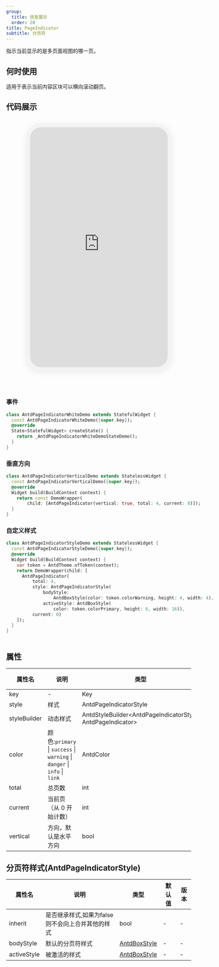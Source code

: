 ```yaml
---
group:
  title: 信息展示
  order: 20
title: PageIndicator
subtitle: 分页符
---
```

指示当前显示的是多页面视图的哪一页。
## 何时使用
适用于表示当前内容区块可以横向滚动翻页。

## 代码展示

<div class='preview-container'>
<div class='phone-preview'>
<iframe src='https://opensourcenocode.github.io/antd-flutter?target=AntdPageIndicator'></iframe>
</div>
<div style='flex: 1;'>

### 事件


```dart
class AntdPageIndicatorWhiteDemo extends StatefulWidget {
  const AntdPageIndicatorWhiteDemo({super.key});
  @override
  State<StatefulWidget> createState() {
    return _AntdPageIndicatorWhiteDemoStateDemo();
  }
}

```

### 垂直方向


```dart
class AntdPageIndicatorVerticalDemo extends StatelessWidget {
  const AntdPageIndicatorVerticalDemo({super.key});
  @override
  Widget build(BuildContext context) {
    return const DemoWrapper(
        child: [AntdPageIndicator(vertical: true, total: 4, current: 0)]);
  }
}

```

### 自定义样式


```dart
class AntdPageIndicatorStyleDemo extends StatelessWidget {
  const AntdPageIndicatorStyleDemo({super.key});
  @override
  Widget build(BuildContext context) {
    var token = AntdTheme.ofToken(context);
    return DemoWrapper(child: [
      AntdPageIndicator(
          total: 4,
          style: AntdPageIndicatorStyle(
              bodyStyle:
                  AntdBoxStyle(color: token.colorWarning, height: 4, width: 4),
              activeStyle: AntdBoxStyle(
                  color: token.colorPrimary, height: 6, width: 16)),
          current: 0)
    ]);
  }
}

```

</div>
</div>

  <style>
.preview-container {
  display: flex;
  gap: 24px;
  margin: 32px 0;
  align-items: start;
}

.phone-preview {
  min-width: 375px;
  max-width: 375px;
  border: 10px solid #f3f3f3;
  border-radius: 40px;
  background: #fff;
  box-shadow: 0 4px 20px rgba(0, 0, 0, 0.08);
  overflow: hidden;
  height: 652px;
  width: 393px;
  position: sticky;
  top: 80px;
}

.phone-preview iframe {
  width: 100%;
  height: 100%;
  border: none;
}

.code-block {
  max-height: 100%;
  margin: 16px 0;
  overflow-y: scroll;
}

.dumi-default-source-code {
  margin: 0 !important;
}

.markdown .dumi-default-source-code >pre.prism-code {
  padding: 12px !important;
  font-size: 12px !important;
}

@media (max-width: 960px) {
  .preview-container {
    flex-direction: column;
  }
  
  .phone-preview {
    width: 100%;
    max-width: 375px;
    margin: 0 auto 24px;
    position: static;
  }
}

/* Dart 代码高亮主题 - 基于 VS Code 暗色主题优化 */
.prism-code {
  display: block;
  overflow-x: auto;
  padding: 1em;
  border-radius: 6px;
  font-family: 'Fira Code', 'Consolas', 'Monaco', monospace;
  font-size: 14px;
  line-height: 1.5;
  color: #d4d4d4;
  background: #1e1e1e;
}

/* 基础元素 */
.prism-code .hljs-keyword { color: #569cd6; font-weight: bold; }          /* 关键字 */
.prism-code .hljs-built_in { color: #4ec9b0; }                           /* 内置类型 */
.prism-code .hljs-type { color: #4ec9b0; }                               /* 类型声明 */
.prism-code .hljs-literal { color: #569cd6; }                            /* 字面量 */
.prism-code .hljs-number { color: #b5cea8; }                             /* 数字 */
.prism-code .hljs-string { color: #ce9178; }                             /* 字符串 */
.prism-code .hljs-comment { color: #6a9955; font-style: italic; }        /* 注释 */
.prism-code .hljs-meta { color: #9b9b9b; }                               /* 元信息 */

/* Dart 特有元素 */
.prism-code .hljs-constant { color: #4fc1ff; }                           /* const/final */
.prism-code .hljs-function { color: #dcdcaa; }                           /* 函数名 */
.prism-code .hljs-title.class_ { color: #4ec9b0; text-decoration: underline; } /* 类名 */
.prism-code .hljs-params { color: #9cdcfe; }                             /* 参数 */
.prism-code .hljs-variable { color: #9cdcfe; }                           /* 变量 */
.prism-code .hljs-annotation { color: #d4d4d4; background: #3a3a3a; }    /* 注解 */
.prism-code .hljs-punctuation { color: #d4d4d4; }                        /* 标点符号 */

/* 特殊增强 */
.prism-code .hljs-constructor { color: #c586c0; }                        /* 构造函数 */
.prism-code .hljs-named-parameter { color: #9cdcfe; font-style: italic; }/* 命名参数 */
.prism-code .hljs-generic { color: #4ec9b0; opacity: 0.8; }              /* 泛型符号 */
.prism-code .hljs-typedef { color: #4ec9b0; text-decoration: underline; }/* typedef */

/* 行号样式 (可选) */
.prism-code .hljs-ln-numbers {
  color: #858585;
  text-align: right;
  padding-right: 12px;
}
</style>

## 属性
| 属性名 | 说明 | 类型 | 默认值 | 版本 |
| --- | --- | --- | --- | --- |
| key | - | Key | - | - |
| style | 样式 | AntdPageIndicatorStyle | - | - |
| styleBuilder | 动态样式 | AntdStyleBuilder&lt;AntdPageIndicatorStyle, AntdPageIndicator&gt; | - | - |
| color | 颜色:`primary` \| `success` \| `warning` \| `danger` \| `info` \| `link` | AntdColor | primary | - |
| total | 总页数 | int | 0 | - |
| current | 当前页（从 0 开始计数） | int | 0 | - |
| vertical | 方向，默认是水平方向 | bool | false | - |


## 分页符样式(AntdPageIndicatorStyle) <a id='AntdPageIndicatorStyle'></a>

| 属性名 | 说明 | 类型 | 默认值 | 版本 |
| --- | --- | --- | --- | --- |
| inherit | 是否继承样式,如果为false则不会向上合并其他的样式 | bool | - | - |
| bodyStyle | 默认的分页符样式 | [AntdBoxStyle](../components/antd-box/#AntdBoxStyle) | - | - |
| activeStyle | 被激活的样式 | [AntdBoxStyle](../components/antd-box/#AntdBoxStyle) | - | - |


